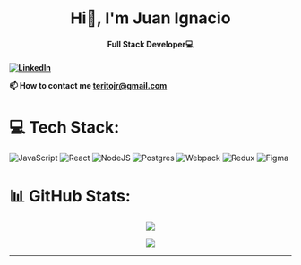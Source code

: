 <h1 align="center">Hi👋, I'm Juan Ignacio</h1>

<h4 align="center">Full Stack Developer💻<h4/>

  [![LinkedIn](https://img.shields.io/badge/LinkedIn-%230077B5.svg?style=for-the-badge&logo=linkedin&logoColor=white)](https://www.linkedin.com/in/juan-ignacio-ferrando-b3b193273/) 

📫 How to contact me **teritojr@gmail.com**

# 💻 Tech Stack:
![JavaScript](https://img.shields.io/badge/javascript-%2320232a.svg?style=for-the-badge&logo=javascript&logoColor=%eaab00) 
![React](https://img.shields.io/badge/react-%2320232a.svg?style=for-the-badge&logo=react&logoColor=%2361DAFB)
![NodeJS](https://img.shields.io/badge/node.js-6DA55F?style=for-the-badge&logo=node.js&logoColor=white)
![Postgres](https://img.shields.io/badge/postgres-%23316192.svg?style=for-the-badge&logo=postgresql&logoColor=white) 
![Webpack](https://img.shields.io/badge/webpack-%238DD6F9.svg?style=for-the-badge&logo=webpack&logoColor=black) 
![Redux](https://img.shields.io/badge/redux-%23593d88.svg?style=for-the-badge&logo=redux&logoColor=white)
![Figma](https://img.shields.io/badge/figma-%23F24E1E.svg?style=for-the-badge&logo=figma&logoColor=white) 
# 📊 GitHub Stats:
  
 <p align="center">
  <img align="center" src="https://github-readme-streak-stats.herokuapp.com/?user=JuanIFerrando&theme=vision-friendly-dark&hide_border=false"/>  
<p/>

<p align="center">
  <img align="center"m src="https://github-readme-stats.vercel.app/api/top-langs/?username=JuanIFerrando&theme=vision-friendly-dark&hide_border=false&include_all_commits=false&count_private=false&layout=compact"/>  
<p/>

---
